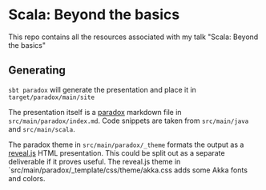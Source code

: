 # Scala: Beyond the basics 

This repo contains all the resources associated with my talk "Scala: Beyond the basics"

## Generating

`sbt paradox` will generate the presentation and place it in
`target/paradox/main/site`

The presentation itself is a [paradox](https://github.com/lightbend/paradox)
markdown file in `src/main/paradox/index.md`. Code snippets are taken from
`src/main/java` and `src/main/scala`.

The paradox theme in `src/main/paradox/_theme` formats the output as a
[reveal.js](https://revealjs.com) HTML presentation. This could be split out
as a separate deliverable if it proves useful. The reveal.js theme in
`src/main/paradox/_template/css/theme/akka.css adds some Akka fonts and colors.

